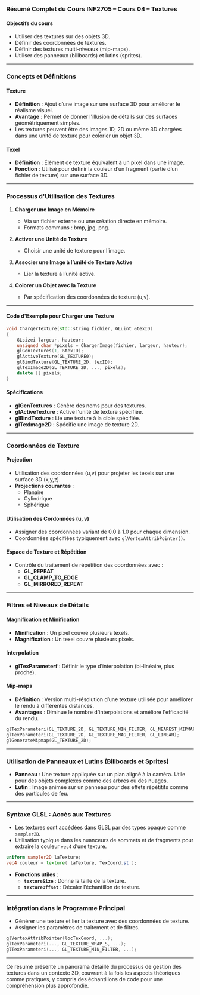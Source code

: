 ### Résumé Complet du Cours INF2705 – Cours 04 – Textures

#### Objectifs du cours

- Utiliser des textures sur des objets 3D.
- Définir des coordonnées de textures.
- Définir des textures multi-niveaux (mip-maps).
- Utiliser des panneaux (billboards) et lutins (sprites).

---

### Concepts et Définitions

#### Texture

- **Définition** : Ajout d’une image sur une surface 3D pour améliorer le réalisme visuel.
- **Avantage** : Permet de donner l'illusion de détails sur des surfaces géométriquement simples.
- Les textures peuvent être des images 1D, 2D ou même 3D chargées dans une unité de texture pour colorier un objet 3D.

#### Texel

- **Définition** : Élément de texture équivalent à un pixel dans une image.
- **Fonction** : Utilisé pour définir la couleur d’un fragment (partie d’un fichier de texture) sur une surface 3D.

---

### Processus d'Utilisation des Textures

1. **Charger une Image en Mémoire**

   - Via un fichier externe ou une création directe en mémoire.
   - Formats communs : bmp, jpg, png.

2. **Activer une Unité de Texture**

   - Choisir une unité de texture pour l’image.

3. **Associer une Image à l’unité de Texture Active**

   - Lier la texture à l’unité active.

4. **Colorer un Objet avec la Texture**
   - Par spécification des coordonnées de texture (u,v).

---

#### Code d'Exemple pour Charger une Texture

```cpp
void ChargerTexture(std::string fichier, GLuint &texID)
{
    GLsizei largeur, hauteur;
    unsigned char *pixels = ChargerImage(fichier, largeur, hauteur);
    glGenTextures(1, &texID);
    glActiveTexture(GL_TEXTURE0);
    glBindTexture(GL_TEXTURE_2D, texID);
    glTexImage2D(GL_TEXTURE_2D, ..., pixels);
    delete [] pixels;
}
```

#### Spécifications

- **glGenTextures** : Génère des noms pour des textures.
- **glActiveTexture** : Active l'unité de texture spécifiée.
- **glBindTexture** : Lie une texture à la cible spécifiée.
- **glTexImage2D** : Spécifie une image de texture 2D.

---

### Coordonnées de Texture

#### Projection

- Utilisation des coordonnées (u,v) pour projeter les texels sur une surface 3D (x,y,z).
- **Projections courantes** :
  - Planaire
  - Cylindrique
  - Sphérique

#### Utilisation des Cordonnées (u, v)

- Assigner des coordonnées variant de 0.0 à 1.0 pour chaque dimension.
- Coordonnées spécifiées typiquement avec `glVertexAttribPointer()`.

#### Espace de Texture et Répétition

- Contrôle du traitement de répétition des coordonnées avec :
  - **GL_REPEAT**
  - **GL_CLAMP_TO_EDGE**
  - **GL_MIRRORED_REPEAT**

---

### Filtres et Niveaux de Détails

#### Magnification et Minification

- **Minification** : Un pixel couvre plusieurs texels.
- **Magnification** : Un texel couvre plusieurs pixels.

#### Interpolation

- **glTexParameterf** : Définir le type d’interpolation (bi-linéaire, plus proche).

#### Mip-maps

- **Définition** : Version multi-résolution d’une texture utilisée pour améliorer le rendu à différentes distances.
- **Avantages** : Diminue le nombre d'interpolations et améliore l'efficacité du rendu.

```cpp
glTexParameteri(GL_TEXTURE_2D, GL_TEXTURE_MIN_FILTER, GL_NEAREST_MIPMAP_LINEAR);
glTexParameteri(GL_TEXTURE_2D, GL_TEXTURE_MAG_FILTER, GL_LINEAR);
glGenerateMipmap(GL_TEXTURE_2D);
```

---

### Utilisation de Panneaux et Lutins (Billboards et Sprites)

- **Panneau** : Une texture appliquée sur un plan aligné à la caméra. Utile pour des objets complexes comme des arbres ou des nuages.
- **Lutin** : Image animée sur un panneau pour des effets répétitifs comme des particules de feu.

---

### Syntaxe GLSL : Accès aux Textures

- Les textures sont accédées dans GLSL par des types opaque comme `sampler2D`.
- Utilisation typique dans les nuanceurs de sommets et de fragments pour extraire la couleur `vec4` d’une texture.

```glsl
uniform sampler2D laTexture;
vec4 couleur = texture( laTexture, TexCoord.st );
```

- **Fonctions utiles** :
  - **`textureSize`** : Donne la taille de la texture.
  - **`textureOffset`** : Décaler l’échantillon de texture.

---

### Intégration dans le Programme Principal

- Générer une texture et lier la texture avec des coordonnées de texture.
- Assigner les paramètres de traitement et de filtres.

```cpp
glVertexAttribPointer(locTexCoord, ...);
glTexParameteri(..., GL_TEXTURE_WRAP_S, ...);
glTexParameteri(..., GL_TEXTURE_MIN_FILTER, ...);
```

---

Ce résumé présente un panorama détaillé du processus de gestion des textures dans un contexte 3D, couvrant à la fois les aspects théoriques comme pratiques, y compris des échantillons de code pour une compréhension plus approfondie.
